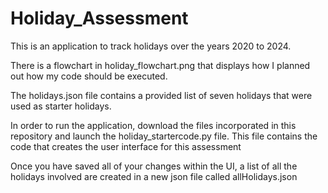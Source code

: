 # Holiday_Assessment

This is an application to track holidays over the years 2020 to 2024.

There is a flowchart in holiday_flowchart.png that displays how I planned out how my code should be executed.

The holidays.json file contains a provided list of seven holidays that were used as starter holidays.

In order to run the application, download the files incorporated in this repository and launch the holiday_startercode.py file. This file contains the code that creates the user interface for this assessment

Once you have saved all of your changes within the UI, a list of all the holidays involved are created in a new json file called allHolidays.json
